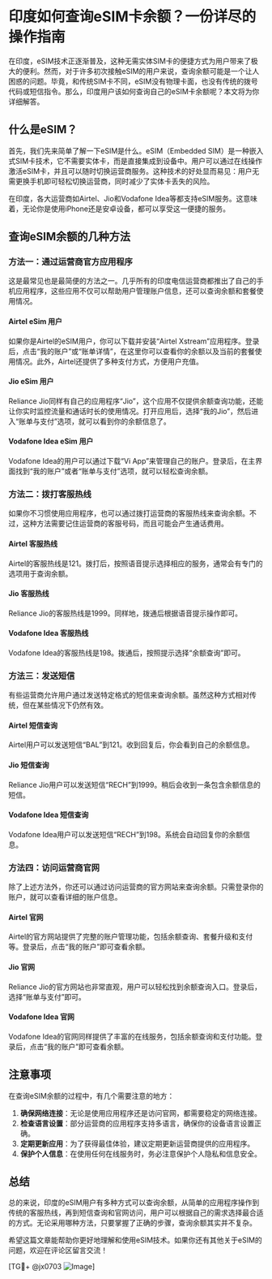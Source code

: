 # 印度如何查询eSIM卡余额？一份详尽的操作指南

在印度，eSIM技术正逐渐普及，这种无需实体SIM卡的便捷方式为用户带来了极大的便利。然而，对于许多初次接触eSIM的用户来说，查询余额可能是一个让人困惑的问题。毕竟，和传统SIM卡不同，eSIM没有物理卡面，也没有传统的拨号代码或短信指令。那么，印度用户该如何查询自己的eSIM卡余额呢？本文将为你详细解答。

## 什么是eSIM？

首先，我们先来简单了解一下eSIM是什么。eSIM（Embedded SIM）是一种嵌入式SIM卡技术，它不需要实体卡，而是直接集成到设备中。用户可以通过在线操作激活eSIM卡，并且可以随时切换运营商服务。这种技术的好处显而易见：用户无需更换手机即可轻松切换运营商，同时减少了实体卡丢失的风险。

在印度，各大运营商如Airtel、Jio和Vodafone Idea等都支持eSIM服务。这意味着，无论你是使用iPhone还是安卓设备，都可以享受这一便捷的服务。

## 查询eSIM余额的几种方法

### 方法一：通过运营商官方应用程序

这是最常见也是最简便的方法之一。几乎所有的印度电信运营商都推出了自己的手机应用程序，这些应用不仅可以帮助用户管理账户信息，还可以查询余额和套餐使用情况。

#### Airtel eSim 用户

如果你是Airtel的eSIM用户，你可以下载并安装“Airtel Xstream”应用程序。登录后，点击“我的账户”或“账单详情”，在这里你可以查看你的余额以及当前的套餐使用情况。此外，Airtel还提供了多种支付方式，方便用户充值。

#### Jio eSim 用户

Reliance Jio同样有自己的应用程序“Jio”，这个应用不仅提供余额查询功能，还能让你实时监控流量和通话时长的使用情况。打开应用后，选择“我的Jio”，然后进入“账单与支付”选项，就可以看到你的余额信息了。

#### Vodafone Idea eSim 用户

Vodafone Idea的用户可以通过下载“Vi App”来管理自己的账户。登录后，在主界面找到“我的账户”或者“账单与支付”选项，就可以轻松查询余额。

### 方法二：拨打客服热线

如果你不习惯使用应用程序，也可以通过拨打运营商的客服热线来查询余额。不过，这种方法需要记住运营商的客服号码，而且可能会产生通话费用。

#### Airtel 客服热线

Airtel的客服热线是121。拨打后，按照语音提示选择相应的服务，通常会有专门的选项用于查询余额。

#### Jio 客服热线

Reliance Jio的客服热线是1999。同样地，拨通后根据语音提示操作即可。

#### Vodafone Idea 客服热线

Vodafone Idea的客服热线是198。拨通后，按照提示选择“余额查询”即可。

### 方法三：发送短信

有些运营商允许用户通过发送特定格式的短信来查询余额。虽然这种方式相对传统，但在某些情况下仍然有效。

#### Airtel 短信查询

Airtel用户可以发送短信“BAL”到121。收到回复后，你会看到自己的余额信息。

#### Jio 短信查询

Reliance Jio用户可以发送短信“RECH”到1999。稍后会收到一条包含余额信息的短信。

#### Vodafone Idea 短信查询

Vodafone Idea用户可以发送短信“RECH”到198。系统会自动回复你的余额信息。

### 方法四：访问运营商官网

除了上述方法外，你还可以通过访问运营商的官方网站来查询余额。只需登录你的账户，就可以查看详细的账户信息。

#### Airtel 官网

Airtel的官方网站提供了完整的账户管理功能，包括余额查询、套餐升级和支付等。登录后，点击“我的账户”即可查看余额。

#### Jio 官网

Reliance Jio的官方网站也非常直观，用户可以轻松找到余额查询入口。登录后，选择“账单与支付”即可。

#### Vodafone Idea 官网

Vodafone Idea的官网同样提供了丰富的在线服务，包括余额查询和支付功能。登录后，点击“我的账户”即可查看余额。

## 注意事项

在查询eSIM余额的过程中，有几个需要注意的地方：

1. **确保网络连接**：无论是使用应用程序还是访问官网，都需要稳定的网络连接。
2. **检查语言设置**：部分运营商的应用程序支持多语言，确保你的设备语言设置正确。
3. **定期更新应用**：为了获得最佳体验，建议定期更新运营商提供的应用程序。
4. **保护个人信息**：在使用任何在线服务时，务必注意保护个人隐私和信息安全。

## 总结

总的来说，印度的eSIM用户有多种方式可以查询余额，从简单的应用程序操作到传统的客服热线，再到短信查询和官网访问，用户可以根据自己的需求选择最合适的方式。无论采用哪种方法，只要掌握了正确的步骤，查询余额其实并不复杂。

希望这篇文章能帮助你更好地理解和使用eSIM技术。如果你还有其他关于eSIM的问题，欢迎在评论区留言交流！

[TG💪+ @jx0703 ![Image](https://github.com/user-attachments/assets/dbca1d08-cadb-493c-b0ec-ad6f7a83f270)]